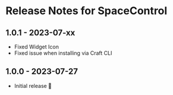 # Release Notes for SpaceControl

## 1.0.1 - 2023-07-xx

- Fixed Widget Icon
- Fixed issue when installing via Craft CLI

## 1.0.0 - 2023-07-27

- Initial release 🎉
